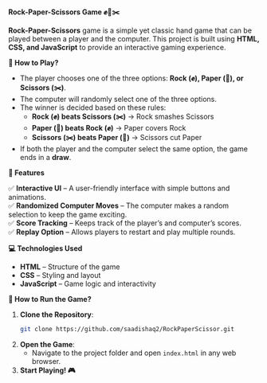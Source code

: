 **Rock-Paper-Scissors Game ✊📄✂️**

**Rock-Paper-Scissors** game is a simple yet classic hand game that can be played between a player and the computer. This project is built using **HTML, CSS, and JavaScript** to provide an interactive gaming experience.

**📝 How to Play?**

- The player chooses one of the three options: **Rock (✊), Paper (📄), or Scissors (✂️)**.
- The computer will randomly select one of the three options.
- The winner is decided based on these rules:
  - **Rock (✊) beats Scissors (✂️)** → Rock smashes Scissors
  - **Paper (📄) beats Rock (✊)** → Paper covers Rock
  - **Scissors (✂️) beats Paper (📄)** → Scissors cut Paper
- If both the player and the computer select the same option, the game ends in a **draw**.

**📌 Features**

✅ **Interactive UI** – A user-friendly interface with simple buttons and animations.\
✅ **Randomized Computer Moves** – The computer makes a random selection to keep the game exciting.\
✅ **Score Tracking** – Keeps track of the player’s and computer’s scores.\
✅ **Replay Option** – Allows players to restart and play multiple rounds.

**💻 Technologies Used**

- **HTML** – Structure of the game
- **CSS** – Styling and layout
- **JavaScript** – Game logic and interactivity

**🚀 How to Run the Game?**

1. **Clone the Repository**:
   ```sh
   git clone https://github.com/saadishaq2/RockPaperScissor.git
   ```
2. **Open the Game**:
   - Navigate to the project folder and open `index.html` in any web browser.
3. **Start Playing! 🎮**
